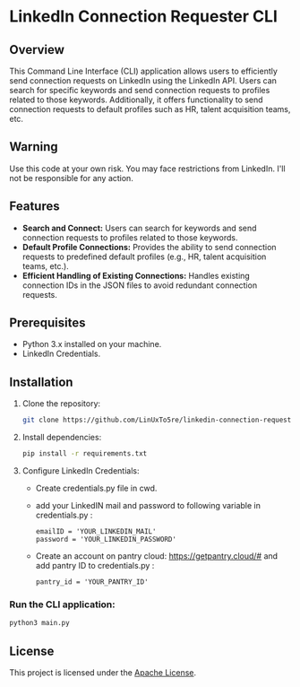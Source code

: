 # LinkedIn Connection Requester CLI

## Overview

This Command Line Interface (CLI) application allows users to efficiently send connection requests on LinkedIn using the LinkedIn API. Users can search for specific keywords and send connection requests to profiles related to those keywords. Additionally, it offers functionality to send connection requests to default profiles such as HR, talent acquisition teams, etc.

## Warning
Use this code at your own risk. You may face restrictions from LinkedIn. I'll not be responsible for any action.

## Features

- **Search and Connect:** Users can search for keywords and send connection requests to profiles related to those keywords.
- **Default Profile Connections:** Provides the ability to send connection requests to predefined default profiles (e.g., HR, talent acquisition teams, etc.).
- **Efficient Handling of Existing Connections:** Handles existing connection IDs in the JSON files to avoid redundant connection requests.

## Prerequisites

- Python 3.x installed on your machine.
- LinkedIn Credentials.

## Installation

1. Clone the repository:

    ```bash
    git clone https://github.com/LinUxTo5re/linkedin-connection-requester-cli.git
    ```

2. Install dependencies:

    ```bash
    pip install -r requirements.txt
    ```

3. Configure LinkedIn Credentials:
    - Create credentials.py file in cwd.
    - add your LinkedIN mail and password to following variable in credentials.py :
    
        ```env
        emailID = 'YOUR_LINKEDIN_MAIL'
        password = 'YOUR_LINKEDIN_PASSWORD'
        ```
    - Create an account on pantry cloud: https://getpantry.cloud/# and add pantry ID to credentials.py :
       
        ```env
        pantry_id = 'YOUR_PANTRY_ID'
        ```


### Run the CLI application:

```bash
python3 main.py
```
## License

This project is licensed under the [Apache License](LICENSE).
